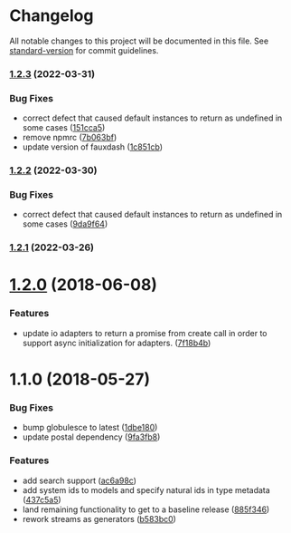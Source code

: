 # Changelog

All notable changes to this project will be documented in this file. See [standard-version](https://github.com/conventional-changelog/standard-version) for commit guidelines.

### [1.2.3](https://github.com/arobson/consequent/compare/v1.2.1...v1.2.3) (2022-03-31)


### Bug Fixes

* correct defect that caused default instances to return as undefined in some cases ([151cca5](https://github.com/arobson/consequent/commit/151cca5fe5a40d6c3f0b3d1db94ae6868f918006))
* remove npmrc ([7b063bf](https://github.com/arobson/consequent/commit/7b063bf3a5d8d7f886520e83f67ce2153998ce6d))
* update version of fauxdash ([1c851cb](https://github.com/arobson/consequent/commit/1c851cb4992b2d49ccbe7f713ddc113ffcb478a6))

### [1.2.2](https://github.com/arobson/consequent/compare/v1.2.0...v1.2.2) (2022-03-30)


### Bug Fixes

* correct defect that caused default instances to return as undefined in some cases ([9da9f64](https://github.com/arobson/consequent/commit/9da9f6447a7c40ca30baffd9ebabb45f8e797f55))

### [1.2.1](https://github.com/arobson/consequent/compare/v1.2.0...v1.2.1) (2022-03-26)

<a name="1.2.0"></a>
# [1.2.0](https://github.com/arobson/consequent/compare/v1.1.0...v1.2.0) (2018-06-08)


### Features

* update io adapters to return a promise from create call in order to support async initialization for adapters. ([7f18b4b](https://github.com/arobson/consequent/commit/7f18b4b))



<a name="1.1.0"></a>
# 1.1.0 (2018-05-27)


### Bug Fixes

* bump globulesce to latest ([1dbe180](https://github.com/arobson/consequent/commit/1dbe180))
* update postal dependency ([9fa3fb8](https://github.com/arobson/consequent/commit/9fa3fb8))


### Features

* add search support ([ac6a98c](https://github.com/arobson/consequent/commit/ac6a98c))
* add system ids to models and specify natural ids in type metadata ([437c5a5](https://github.com/arobson/consequent/commit/437c5a5))
* land remaining functionality to get to a baseline release ([885f346](https://github.com/arobson/consequent/commit/885f346))
* rework streams as generators ([b583bc0](https://github.com/arobson/consequent/commit/b583bc0))
